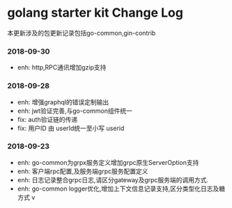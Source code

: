 # golang starter kit Change Log

本更新涉及的包更新记录包括go-common,gin-contrib

### 2018-09-30

* enh: http,RPC通讯增加gzip支持

### 2018-09-28
* enh: 增强graphql的错误定制输出
* enh: jwt验证完善,与go-common组件统一
* fix: auth验证链的传递
* fix: 用户ID 由 userId统一至小写 userid

### 2018-09-23
* enh: go-common为grpx服务定义增加grpc原生ServerOption支持
* enh: 客户端rpc配置,及服务端grpc服务配置定义
* enh: 日志记录整合grpc日志,请区分gateway及grpc服务端的调用方式.
* enh: go-common logger优化,增加上下文信息记录支持,区分类型化日志及糖方式 v